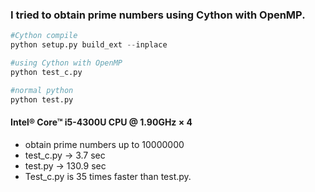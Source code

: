 ### I tried to obtain prime numbers using Cython with OpenMP.
```python
#Cython compile
python setup.py build_ext --inplace

#using Cython with OpenMP
python test_c.py

#normal python
python test.py
```

#### Intel® Core™ i5-4300U CPU @ 1.90GHz × 4 
* obtain prime numbers up to 10000000
* test_c.py -> 3.7 sec
* test.py   -> 130.9 sec
* Test_c.py is 35 times faster than test.py.
